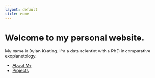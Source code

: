 ```yaml
---
layout: default
title: Home
---
```


# Welcome to my personal website.

My name is Dylan Keating. I'm a data scientist with a PhD in comparative exoplanetology.

- [About Me](about.md)
- [Projects](projects.md)
